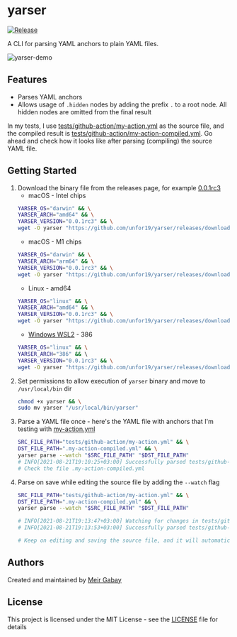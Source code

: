 # yarser

[![Release](https://github.com/unfor19/yarser/actions/workflows/release.yml/badge.svg)](https://github.com/unfor19/yarser/actions/workflows/release.yml)

A CLI for parsing YAML anchors to plain YAML files.

![yarser-demo](https://assets.meirg.co.il/yarser/yarser-demo.gif)

## Features

- Parses YAML anchors
- Allows usage of `.hidden` nodes by adding the prefix `.` to a root node. All hidden nodes are omitted from the final result

In my tests, I use [tests/github-action/my-action.yml](https://github.com/unfor19/yarser/blob/master/tests/github-action/my-action.yml) as the source file, and the compiled result is [tests/github-action/my-action-compiled.yml](https://github.com/unfor19/yarser/blob/master/tests/github-action/my-action-compiled.yml). Go ahead and check how it looks like after parsing (compiling) the source YAML file.

## Getting Started

1. Download the binary file from the releases page, for example [0.0.1rc3](https://github.com/unfor19/yarser/releases/tag/0.0.1rc3)
   - macOS - Intel chips
    ```bash
    YARSER_OS="darwin" && \
    YARSER_ARCH="amd64" && \
    YARSER_VERSION="0.0.1rc3" && \
    wget -O yarser "https://github.com/unfor19/yarser/releases/download/${YARSER_VERSION}/yarser_${YARSER_VERSION}_${YARSER_OS}_${YARSER_ARCH}"
    ```
   - macOS - M1 chips
    ```bash
    YARSER_OS="darwin" && \
    YARSER_ARCH="arm64" && \
    YARSER_VERSION="0.0.1rc3" && \
    wget -O yarser "https://github.com/unfor19/yarser/releases/download/${YARSER_VERSION}/yarser_${YARSER_VERSION}_${YARSER_OS}_${YARSER_ARCH}"
    ```    
   - Linux - amd64
    ```bash
    YARSER_OS="linux" && \
    YARSER_ARCH="amd64" && \
    YARSER_VERSION="0.0.1rc3" && \
    wget -O yarser "https://github.com/unfor19/yarser/releases/download/${YARSER_VERSION}/yarser_${YARSER_VERSION}_${YARSER_OS}_${YARSER_ARCH}"
    ```
   - [Windows WSL2](https://docs.microsoft.com/en-us/windows/wsl/install-win10) - 386
    ```bash
    YARSER_OS="linux" && \
    YARSER_ARCH="386" && \    
    YARSER_VERSION="0.0.1rc3" && \
    wget -O yarser "https://github.com/unfor19/yarser/releases/download/${YARSER_VERSION}/yarser_${YARSER_VERSION}_${YARSER_OS}_${YARSER_ARCH}"   
    ```
2. Set permissions to allow execution of `yarser` binary and move to `/usr/local/bin` dir 
   ```bash
   chmod +x yarser && \
   sudo mv yarser "/usr/local/bin/yarser"
   ```
3. Parse a YAML file once - here's the YAML file with anchors that I'm testing with [my-action.yml](tests/github-action/my-action.yml)
   ```bash
   SRC_FILE_PATH="tests/github-action/my-action.yml" && \
   DST_FILE_PATH=".my-action-compiled.yml" && \
   yarser parse --watch "$SRC_FILE_PATH" "$DST_FILE_PATH"
   # INFO[2021-08-21T19:10:25+03:00] Successfully parsed tests/github-action/my-action.yml to .my-action-compiled.yml
   # Check the file .my-action-compiled.yml
   ```
4. Parse on save while editing the source file by adding the `--watch` flag
   ```bash
   SRC_FILE_PATH="tests/github-action/my-action.yml" && \
   DST_FILE_PATH=".my-action-compiled.yml" && \
   yarser parse --watch "$SRC_FILE_PATH" "$DST_FILE_PATH"
   
   # INFO[2021-08-21T19:13:47+03:00] Watching for changes in tests/github-action/my-action.yml ... 
   # INFO[2021-08-21T19:13:53+03:00] Successfully parsed tests/github-action/my-action.yml to .my-action-compiled.yml
   
   # Keep on editing and saving the source file, and it will automatically parse it
   ```

## Authors

Created and maintained by [Meir Gabay](https://github.com/unfor19)

## License

This project is licensed under the MIT License - see the [LICENSE](https://github.com/unfor19/yarser/blob/master/LICENSE) file for details
